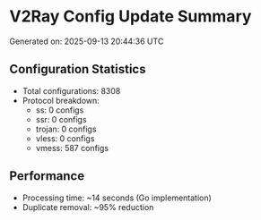 # V2Ray Config Update Summary
Generated on: 2025-09-13 20:44:36 UTC

## Configuration Statistics
- Total configurations: 8308
- Protocol breakdown:
  - ss: 0 configs
  - ssr: 0 configs
  - trojan: 0 configs
  - vless: 0 configs
  - vmess: 587 configs

## Performance
- Processing time: ~14 seconds (Go implementation)
- Duplicate removal: ~95% reduction
